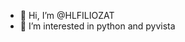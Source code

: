 - 👋 Hi, I’m @HLFILIOZAT
- 👀 I’m interested in python and pyvista

<!---
HLFILIOZAT/HLFILIOZAT is a ✨ special ✨ repository because its `README.md` (this file) appears on your GitHub profile.
You can click the Preview link to take a look at your changes.
--->
